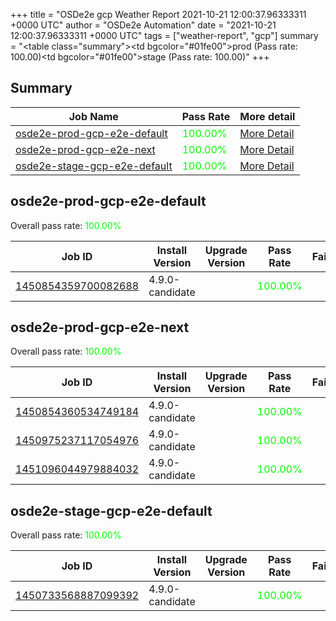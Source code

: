 +++
title = "OSDe2e gcp Weather Report 2021-10-21 12:00:37.96333311 +0000 UTC"
author = "OSDe2e Automation"
date = "2021-10-21 12:00:37.96333311 +0000 UTC"
tags = ["weather-report", "gcp"]
summary = "<table class=\"summary\"><tr><td bgcolor=\"#01fe00\"></td><td>prod (Pass rate: 100.00)</td></tr><tr><td bgcolor=\"#01fe00\"></td><td>stage (Pass rate: 100.00)</td></tr></table>"
+++
## Summary

| Job Name | Pass Rate | More detail |
|----------|-----------|-------------|
|[osde2e-prod-gcp-e2e-default](https://prow.ci.openshift.org/?job=osde2e-prod-gcp-e2e-default)| <span style="color:#01fe00;">100.00%</span>|[More Detail](#osde2e-prod-gcp-e2e-default)|
|[osde2e-prod-gcp-e2e-next](https://prow.ci.openshift.org/?job=osde2e-prod-gcp-e2e-next)| <span style="color:#01fe00;">100.00%</span>|[More Detail](#osde2e-prod-gcp-e2e-next)|
|[osde2e-stage-gcp-e2e-default](https://prow.ci.openshift.org/?job=osde2e-stage-gcp-e2e-default)| <span style="color:#01fe00;">100.00%</span>|[More Detail](#osde2e-stage-gcp-e2e-default)|



## osde2e-prod-gcp-e2e-default

Overall pass rate: <span style="color:#01fe00;">100.00%</span>

| Job ID | Install Version | Upgrade Version | Pass Rate | Failures |
|--------|-----------------|-----------------|-----------|----------|
[1450854359700082688](https://prow.ci.openshift.org/view/gs/origin-ci-test/logs/osde2e-prod-gcp-e2e-default/1450854359700082688) | 4.9.0-candidate |  | <span style="color:#01fe00;">100.00%</span>|



## osde2e-prod-gcp-e2e-next

Overall pass rate: <span style="color:#01fe00;">100.00%</span>

| Job ID | Install Version | Upgrade Version | Pass Rate | Failures |
|--------|-----------------|-----------------|-----------|----------|
[1450854360534749184](https://prow.ci.openshift.org/view/gs/origin-ci-test/logs/osde2e-prod-gcp-e2e-next/1450854360534749184) | 4.9.0-candidate |  | <span style="color:#01fe00;">100.00%</span>|
[1450975237117054976](https://prow.ci.openshift.org/view/gs/origin-ci-test/logs/osde2e-prod-gcp-e2e-next/1450975237117054976) | 4.9.0-candidate |  | <span style="color:#01fe00;">100.00%</span>|
[1451096044979884032](https://prow.ci.openshift.org/view/gs/origin-ci-test/logs/osde2e-prod-gcp-e2e-next/1451096044979884032) | 4.9.0-candidate |  | <span style="color:#01fe00;">100.00%</span>|



## osde2e-stage-gcp-e2e-default

Overall pass rate: <span style="color:#01fe00;">100.00%</span>

| Job ID | Install Version | Upgrade Version | Pass Rate | Failures |
|--------|-----------------|-----------------|-----------|----------|
[1450733568887099392](https://prow.ci.openshift.org/view/gs/origin-ci-test/logs/osde2e-stage-gcp-e2e-default/1450733568887099392) | 4.9.0-candidate |  | <span style="color:#01fe00;">100.00%</span>|




